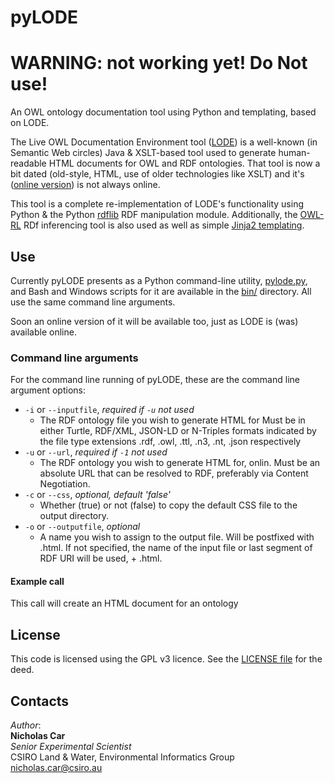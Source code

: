 # pyLODE

# WARNING: not working yet! Do Not use!

An OWL ontology documentation tool using Python and templating, based on LODE.


The Live OWL Documentation Environment tool ([LODE](https://github.com/essepuntato/LODE)) is a well-known (in Semantic Web circles) Java & XSLT-based tool used to generate human-readable HTML documents for OWL and RDF ontologies. That tool is now a bit dated (old-style, HTML, use of older technologies like XSLT) and it's ([online version](www.essepuntato.it/lode)) is not always online.

This tool is a complete re-implementation of LODE's functionality using Python & the Python [rdflib](https://pypi.org/project/rdflib/) RDF manipulation module. Additionally, the [OWL-RL](https://pypi.org/project/owlrl/) RDf inferencing tool is also used as well as simple [Jinja2 templating](https://pypi.org/project/Jinja2/).



## Use
Currently pyLODE presents as a Python command-line utility, [pylode.py](pylode.py), and Bash and Windows scripts for it are available in the [bin/](bin/) directory. All use the same command line arguments.

Soon an online version of it will be available too, just as LODE is (was) available online.


### Command line arguments
For the command line running of pyLODE, these are the command line argument options:

* `-i` or `--inputfile`, *required if `-u` not used*
  * The RDF ontology file you wish to generate HTML for Must be in either Turtle, RDF/XML, JSON-LD or N-Triples formats indicated by the file type extensions .rdf, .owl, .ttl, .n3, .nt, .json respectively
* `-u` or `--url`, *required if `-1` not used*
  * The RDF ontology you wish to generate HTML for, onlin. Must be an absolute URL that can be resolved to RDF, preferably via Content Negotiation.
* `-c` or `--css`, *optional, default 'false'*
  * Whether (true) or not (false) to copy the default CSS file to the output directory.
* `-o` or `--outputfile`, *optional*
  * A name you wish to assign to the output file. Will be postfixed with .html. If not specified, the name of the input file or last segment of RDF URI will be used, + .html.

#### Example call
This call will create an HTML document for an ontology

## License
This code is licensed using the GPL v3 licence. See the [LICENSE file](LICENSE) for the deed.


## Contacts
*Author*:  
**Nicholas Car**  
*Senior Experimental Scientist*  
CSIRO Land & Water, Environmental Informatics Group  
<nicholas.car@csiro.au>  
